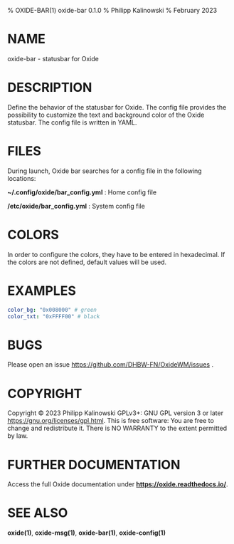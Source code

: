 % OXIDE-BAR(1) oxide-bar 0.1.0
% Philipp Kalinowski
% February 2023

# NAME

oxide-bar - statusbar for Oxide

# DESCRIPTION

Define the behavior of the statusbar for Oxide. The config file provides the possibility to customize the text and background color of the Oxide statusbar.
The config file is written in YAML.

# FILES

During launch, Oxide bar searches for a config file in the following locations:

**~/.config/oxide/bar_config.yml**
: Home config file

**/etc/oxide/bar_config.yml**
: System config file

# COLORS

In order to configure the colors, they have to be entered in hexadecimal. If the colors are not defined, default values will be used.

# EXAMPLES

```yaml
color_bg: "0x008000" # green
color_txt: "0xFFFF00" # black
```

# BUGS

Please open an issue <https://github.com/DHBW-FN/OxideWM/issues> .

# COPYRIGHT

Copyright © 2023 Philipp Kalinowski GPLv3+\: GNU GPL version 3 or later <https://gnu.org/licenses/gpl.html>.
This is free software: You are free to change and redistribute it. There is NO WARRANTY to the extent permitted by law.

# FURTHER DOCUMENTATION

Access the full Oxide documentation under **https://oxide.readthedocs.io/**.

# SEE ALSO

**oxide(1)**, **oxide-msg(1)**, **oxide-bar(1)**, **oxide-config(1)**

